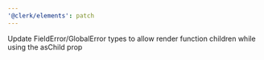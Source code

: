 ```yaml
---
'@clerk/elements': patch
---
```


Update FieldError/GlobalError types to allow render function children while using the asChild prop
